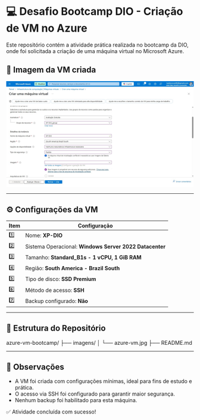 # 💻 Desafio Bootcamp DIO - Criação de VM no Azure

Este repositório contém a atividade prática realizada no bootcamp da DIO, onde foi solicitada a criação de uma máquina virtual no Microsoft Azure.

## 📸 Imagem da VM criada

![VM no Azure](imagens/azure-vm.jpg)

---

## ⚙️ Configurações da VM

| Item | Configuração                            |
|------|------------------------------------------|
| 1️⃣  | Nome: **XP-DIO**                         |
| 2️⃣  | Sistema Operacional: **Windows Server 2022 Datacenter** |
| 3️⃣  | Tamanho: **Standard_B1s - 1 vCPU, 1 GiB RAM** |
| 4️⃣  | Região: **South America - Brazil South** |
| 5️⃣  | Tipo de disco: **SSD Premium**           |
| 6️⃣  | Método de acesso: **SSH**                |
| 7️⃣  | Backup configurado: **Não**              |

---

## 📁 Estrutura do Repositório

azure-vm-bootcamp/ ├── imagens/ │ └── azure-vm.jpg ├── README.md

---

## 🧠 Observações

- A VM foi criada com configurações mínimas, ideal para fins de estudo e prática.
- O acesso via SSH foi configurado para garantir maior segurança.
- Nenhum backup foi habilitado para esta máquina.

✅ Atividade concluída com sucesso!


